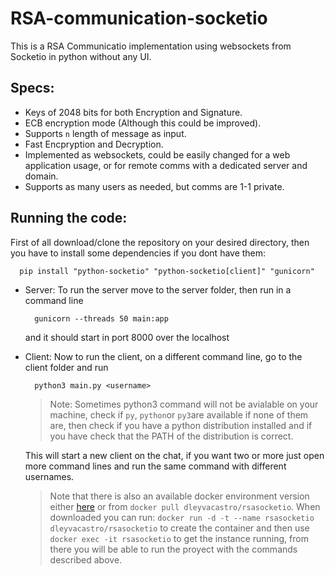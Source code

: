 # RSA-communication-socketio
This is a RSA Communicatio implementation using websockets from Socketio in python without any UI.

## Specs:
* Keys of 2048 bits for both Encryption and Signature.
* ECB encryption mode (Although this could be improved).
* Supports `n` length of message as input.
* Fast Encpryption and Decryption.
* Implemented as websockets, could be easily changed for a web application usage, or for remote comms with a dedicated server and domain.
* Supports as many users as needed, but comms are 1-1 private.

## Running the code:
First of all download/clone the repository on your desired directory, then you have to install some dependencies if you dont have them:

```Batchfile
  pip install "python-socketio" "python-socketio[client]" "gunicorn"
```

* Server:
  To run the server move to the server folder, then run in a command line 
  
  ```Batchfile
    gunicorn --threads 50 main:app
  ```
  
  and it should start in port 8000 over the localhost

* Client:
  Now to run the client, on a different command line, go to the client folder and run 
  ```Batchfile
    python3 main.py <username>
  ```
  > Note: Sometimes python3 command will not be avialable on your machine, check if `py`, `python`or `py3`are available if none of them are, then check if you have a python distribution installed and if you have check that the PATH of the distribution is correct.
  
  This will start a new client on the chat, if you want two or more just open more command lines and run the same command with different usernames.
  
  > Note that there is also an available docker environment version either [here](https://hub.docker.com/r/dleyvacastro/rsasocketio) or from ```docker pull dleyvacastro/rsasocketio```. When downloaded you can run: `docker run -d -t --name rsasocketio dleyvacastro/rsasocketio` to create the container and then use `docker exec -it rsasocketio` to get the instance running, from there you will be able to run the proyect with the commands described above.
